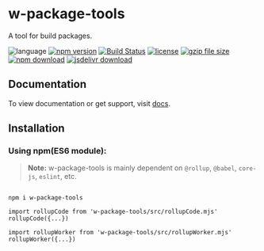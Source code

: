 # w-package-tools
A tool for build packages.

![language](https://img.shields.io/badge/language-JavaScript-orange.svg) 
[![npm version](http://img.shields.io/npm/v/w-package-tools.svg?style=flat)](https://npmjs.org/package/w-package-tools) 
[![Build Status](https://travis-ci.org/yuda-lyu/w-package-tools.svg?branch=master)](https://travis-ci.org/yuda-lyu/w-package-tools) 
[![license](https://img.shields.io/npm/l/w-package-tools.svg?style=flat)](https://npmjs.org/package/w-package-tools) 
[![gzip file size](http://img.badgesize.io/yuda-lyu/w-package-tools/master/dist/w-package-tools.umd.js.svg?compression=gzip)](https://github.com/yuda-lyu/w-package-tools)
[![npm download](https://img.shields.io/npm/dt/w-package-tools.svg)](https://npmjs.org/package/w-package-tools) 
[![jsdelivr download](https://img.shields.io/jsdelivr/npm/hm/w-package-tools.svg)](https://www.jsdelivr.com/package/npm/w-package-tools)

## Documentation
To view documentation or get support, visit [docs](https://yuda-lyu.github.io/w-package-tools/global.html#addVersion).

## Installation
### Using npm(ES6 module):
> **Note:** w-package-tools is mainly dependent on `@rollup`, `@babel`, `core-js`, `eslint`, etc.

```alias

npm i w-package-tools

import rollupCode from 'w-package-tools/src/rollupCode.mjs'
rollupCode({...})

import rollupWorker from 'w-package-tools/src/rollupWorker.mjs'
rollupWorker({...})

```